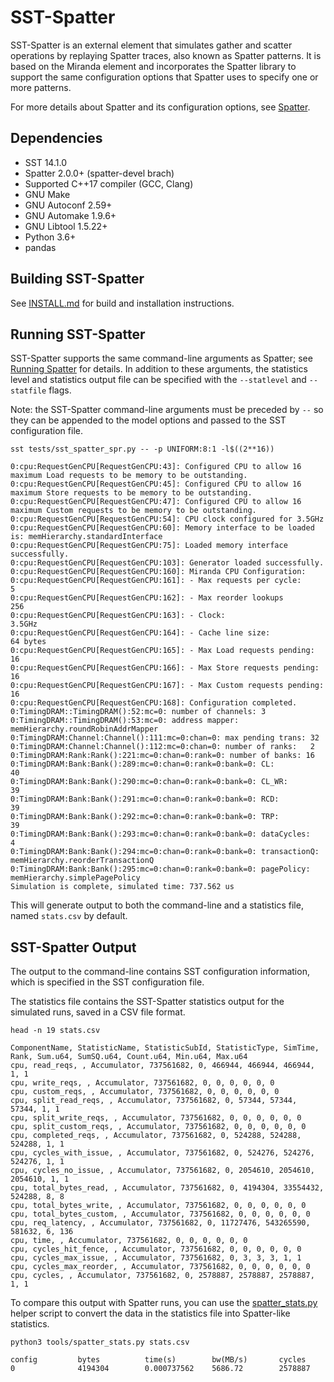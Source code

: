# SST-Spatter
SST-Spatter is an external element that simulates gather and scatter operations by replaying Spatter traces, also known as Spatter patterns. It is based on the Miranda element and incorporates the Spatter library to support the same configuration options that Spatter uses to specify one or more patterns.

For more details about Spatter and its configuration options, see [Spatter](https://github.com/hpcgarage/spatter/blob/main/README.md).

## Dependencies
* SST 14.1.0
* Spatter 2.0.0+ (spatter-devel brach)
* Supported C++17 compiler (GCC, Clang)
* GNU Make
* GNU Autoconf 2.59+
* GNU Automake 1.9.6+
* GNU Libtool 1.5.22+
* Python 3.6+
* pandas

## Building SST-Spatter

See [INSTALL.md](INSTALL.md) for build and installation instructions.

## Running SST-Spatter

SST-Spatter supports the same command-line arguments as Spatter; see [Running Spatter](https://github.com/hpcgarage/spatter/blob/main/README.md#running-spatter) for details. In addition to these arguments, the statistics level and statistics output file can be specified with the `--statlevel` and `--statfile` flags.

Note: the SST-Spatter command-line arguments must be preceded by `--` so they can be appended to the model options and passed to the SST configuration file.

```
sst tests/sst_spatter_spr.py -- -p UNIFORM:8:1 -l$((2**16))

0:cpu:RequestGenCPU[RequestGenCPU:43]: Configured CPU to allow 16 maximum Load requests to be memory to be outstanding.
0:cpu:RequestGenCPU[RequestGenCPU:45]: Configured CPU to allow 16 maximum Store requests to be memory to be outstanding.
0:cpu:RequestGenCPU[RequestGenCPU:47]: Configured CPU to allow 16 maximum Custom requests to be memory to be outstanding.
0:cpu:RequestGenCPU[RequestGenCPU:54]: CPU clock configured for 3.5GHz
0:cpu:RequestGenCPU[RequestGenCPU:60]: Memory interface to be loaded is: memHierarchy.standardInterface
0:cpu:RequestGenCPU[RequestGenCPU:75]: Loaded memory interface successfully.
0:cpu:RequestGenCPU[RequestGenCPU:103]: Generator loaded successfully.
0:cpu:RequestGenCPU[RequestGenCPU:160]: Miranda CPU Configuration:
0:cpu:RequestGenCPU[RequestGenCPU:161]: - Max requests per cycle:         5
0:cpu:RequestGenCPU[RequestGenCPU:162]: - Max reorder lookups             256
0:cpu:RequestGenCPU[RequestGenCPU:163]: - Clock:                          3.5GHz
0:cpu:RequestGenCPU[RequestGenCPU:164]: - Cache line size:                64 bytes
0:cpu:RequestGenCPU[RequestGenCPU:165]: - Max Load requests pending:      16
0:cpu:RequestGenCPU[RequestGenCPU:166]: - Max Store requests pending:     16
0:cpu:RequestGenCPU[RequestGenCPU:167]: - Max Custom requests pending:     16
0:cpu:RequestGenCPU[RequestGenCPU:168]: Configuration completed.
0:TimingDRAM::TimingDRAM():52:mc=0: number of channels: 3
0:TimingDRAM::TimingDRAM():53:mc=0: address mapper:     memHierarchy.roundRobinAddrMapper
0:TimingDRAM:Channel:Channel():111:mc=0:chan=0: max pending trans: 32
0:TimingDRAM:Channel:Channel():112:mc=0:chan=0: number of ranks:   2
0:TimingDRAM:Rank:Rank():221:mc=0:chan=0:rank=0: number of banks: 16
0:TimingDRAM:Bank:Bank():289:mc=0:chan=0:rank=0:bank=0: CL:           40
0:TimingDRAM:Bank:Bank():290:mc=0:chan=0:rank=0:bank=0: CL_WR:        39
0:TimingDRAM:Bank:Bank():291:mc=0:chan=0:rank=0:bank=0: RCD:          39
0:TimingDRAM:Bank:Bank():292:mc=0:chan=0:rank=0:bank=0: TRP:          39
0:TimingDRAM:Bank:Bank():293:mc=0:chan=0:rank=0:bank=0: dataCycles:   4
0:TimingDRAM:Bank:Bank():294:mc=0:chan=0:rank=0:bank=0: transactionQ: memHierarchy.reorderTransactionQ
0:TimingDRAM:Bank:Bank():295:mc=0:chan=0:rank=0:bank=0: pagePolicy:   memHierarchy.simplePagePolicy
Simulation is complete, simulated time: 737.562 us
```

This will generate output to both the command-line and a statistics file, named `stats.csv` by default.

## SST-Spatter Output
The output to the command-line contains SST configuration information, which is specified in the SST configuration file.

The statistics file contains the SST-Spatter statistics output for the simulated runs, saved in a CSV file format.

```
head -n 19 stats.csv

ComponentName, StatisticName, StatisticSubId, StatisticType, SimTime, Rank, Sum.u64, SumSQ.u64, Count.u64, Min.u64, Max.u64
cpu, read_reqs, , Accumulator, 737561682, 0, 466944, 466944, 466944, 1, 1
cpu, write_reqs, , Accumulator, 737561682, 0, 0, 0, 0, 0, 0
cpu, custom_reqs, , Accumulator, 737561682, 0, 0, 0, 0, 0, 0
cpu, split_read_reqs, , Accumulator, 737561682, 0, 57344, 57344, 57344, 1, 1
cpu, split_write_reqs, , Accumulator, 737561682, 0, 0, 0, 0, 0, 0
cpu, split_custom_reqs, , Accumulator, 737561682, 0, 0, 0, 0, 0, 0
cpu, completed_reqs, , Accumulator, 737561682, 0, 524288, 524288, 524288, 1, 1
cpu, cycles_with_issue, , Accumulator, 737561682, 0, 524276, 524276, 524276, 1, 1
cpu, cycles_no_issue, , Accumulator, 737561682, 0, 2054610, 2054610, 2054610, 1, 1
cpu, total_bytes_read, , Accumulator, 737561682, 0, 4194304, 33554432, 524288, 8, 8
cpu, total_bytes_write, , Accumulator, 737561682, 0, 0, 0, 0, 0, 0
cpu, total_bytes_custom, , Accumulator, 737561682, 0, 0, 0, 0, 0, 0
cpu, req_latency, , Accumulator, 737561682, 0, 11727476, 543265590, 581632, 6, 136
cpu, time, , Accumulator, 737561682, 0, 0, 0, 0, 0, 0
cpu, cycles_hit_fence, , Accumulator, 737561682, 0, 0, 0, 0, 0, 0
cpu, cycles_max_issue, , Accumulator, 737561682, 0, 3, 3, 3, 1, 1
cpu, cycles_max_reorder, , Accumulator, 737561682, 0, 0, 0, 0, 0, 0
cpu, cycles, , Accumulator, 737561682, 0, 2578887, 2578887, 2578887, 1, 1
```

To compare this output with Spatter runs, you can use the [spatter_stats.py](tools/spatter_stats.py) helper script to convert the data in the statistics file into Spatter-like statistics.

```
python3 tools/spatter_stats.py stats.csv

config         bytes          time(s)        bw(MB/s)       cycles         
0              4194304        0.000737562    5686.72        2578887
```
